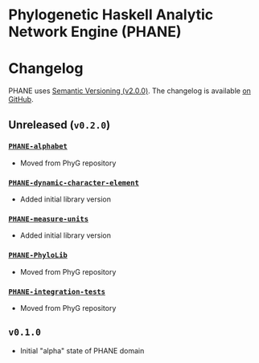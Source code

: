 Phylogenetic Haskell Analytic Network Engine (PHANE)
====================================================

# Changelog

PHANE uses [Semantic Versioning (v2.0.0)][SemVer-URI].
The changelog is available [on GitHub][GitHub-Changelog].


## Unreleased (`v0.2.0`)

### [`PHANE-alphabet`][GitHub-Lib-00]

  * Moved from PhyG repository


### [`PHANE-dynamic-character-element`][GitHub-Lib-01]

  * Added initial library version


### [`PHANE-measure-units`][GitHub-Lib-02]

  * Added initial library version


### [`PHANE-PhyloLib`][GitHub-Lib-03]

  * Moved from PhyG repository


### [`PHANE-integration-tests`][GitHub-Lib-99]

  * Moved from PhyG repository


## `v0.1.0`

  * Initial "alpha" state of PHANE domain


[GitHub-Lib-00]: https://github.com/amnh/PHANE/tree/main/pkg/PHANE-alphabet#readme
[GitHub-Lib-01]: https://github.com/amnh/PHANE/tree/main/pkg/PHANE-dynamic-character-element#readme
[GitHub-Lib-02]: https://github.com/amnh/PHANE/tree/main/pkg/PHANE-measure-units#readme
[GitHub-Lib-03]: https://github.com/amnh/PHANE/tree/main/pkg/PHANE-PhyloLib#phane-phylolib
[GitHub-Lib-99]: https://github.com/amnh/PHANE/tree/main/pkg/PHANE-integration-tests#readme
[GitHub-Changelog]: https://github.com/amnh/PHANE/blob/main/doc/Changelog.md
[SemVer-URI]: https://semver.org/spec/v2.0.0.html

